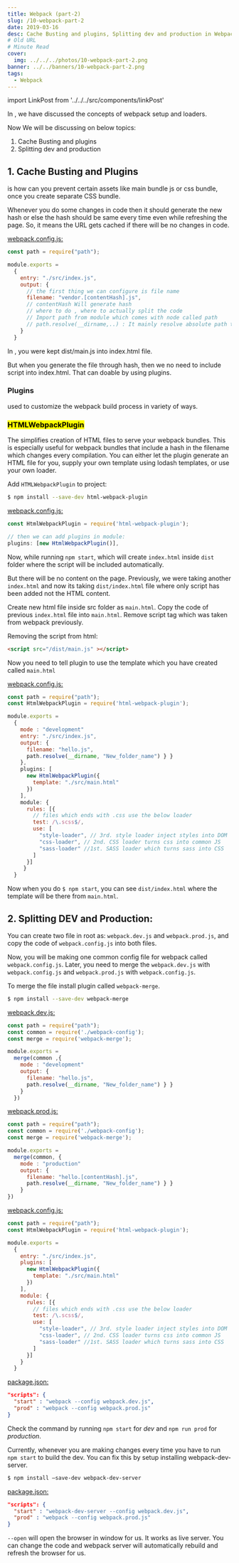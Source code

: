 ```yaml
---
title: Webpack (part-2)
slug: /10-webpack-part-2
date: 2019-03-16
desc: Cache Busting and plugins, Splitting dev and production in Webpack Part-2
# Old URL
# Minute Read
cover:
  img: ../../../photos/10-webpack-part-2.png
banner: ../../banners/10-webpack-part-2.png
tags:
  - Webpack
---
```


import LinkPost from '../../../src/components/linkPost'

<p><span class='first-letter'>I</span>n <LinkPost href='9-webpack-part-1' name='previous blog ⎗'/>, we have discussed the concepts of webpack setup and loaders.</p>

Now We will be discussing on below topics:

1. Cache Busting and plugins
2. Splitting dev and production

## 1. Cache Busting and Plugins

<p><LinkPost href='https://webpack.js.org/guides/caching/' name='Cache busting' /> is how can you prevent certain assets like main bundle js or css bundle, once you create separate CSS bundle.</p>

Whenever you do some changes in code then it should generate the new hash or else the hash should be same every time even while refreshing the page. So, it means the URL gets cached if there will be no changes in code.

<u>webpack.config.js:</u>

```js
const path = require("path");

module.exports = 
  { 
    entry: "./src/index.js",
    output: { 
      // the first thing we can configure is file name
      filename: "vendor.[contentHash].js",
      // contentHash Will generate hash
      // where to do , where to actually split the code 
      // Import path from module which comes with node called path 
      // path.resolve(__dirname,..) : It mainly resolve absolute path to the New_folder_name   directory. Wherever the current directory is. e.x. in my lappy: /Users/Projects/ Work/webpack-work // "dist" name of the folder where we want to code be going path: path.resolve(__dirname, "New_folder_name") } }
    }
  }
```

In <LinkPost href='9-webpack-part-1' name='webpack (part 1)' />, you were kept dist/main.js into index.html file.

But when you generate the file through hash, then we no need to include script into index.html. That can doable by using plugins.

### Plugins

<p><LinkPost href='https://webpack.js.org/plugins/' name='Plugins' /> used to customize the webpack build process in variety of ways.</p>

### <mark>HTMLWebpackPlugin</mark>

The <LinkPost href='https://github.com/jantimon/html-webpack-plugin' name='HtmlWebpackPlugin' /> simplifies creation of HTML files to serve your webpack bundles. This is especially useful for webpack bundles that include a hash in the filename which changes every compilation. You can either let the plugin generate an HTML file for you, supply your own template using lodash templates, or use your own loader.

Add `HTMLWebpackPlugin` to project:

```sh
$ npm install --save-dev html-webpack-plugin
```

<u>webpack.config.js:</u>

```js
const HtmlWebpackPlugin = require('html-webpack-plugin');

// then we can add plugins in module: 
plugins: [new HtmlWebpackPlugin()],
```

Now, while running `npm start`, which will create `index.html` inside `dist` folder where the script will be included automatically.

But there will be no content on the page. Previously, we were taking another `index.html` and now its taking `dist/index.html` file where only script has been added not the HTML content.

Create new html file inside src folder as `main.html`. Copy the code of previous `index.html` file into `main.html`. Remove script tag which was taken from webpack previously.

Removing the script from html:

```html
<script src="/dist/main.js" ></script>
```

Now you need to tell plugin to use the template which you have created called `main.html`

<u>webpack.config.js:</u>

```js
const path = require("path");
const HtmlWebpackPlugin = require('html-webpack-plugin');

module.exports = 
  { 
    mode : "development"
    entry: "./src/index.js",
    output: { 
      filename: "hello.js", 
      path.resolve(__dirname, "New_folder_name") } }
    },
    plugins: [
      new HtmlWebpackPlugin({ 
        template: "./src/main.html"
      })
    ],
    module: { 
      rules: [{ 
        // files which ends with .css use the below loader 
        test: /\.scss$/,
        use: [
          "style-loader", // 3rd. style loader inject styles into DOM
          "css-loader", // 2nd. CSS loader turns css into common JS
          "sass-loader" //1st. SASS loader which turns sass into CSS
        ]
      }]
     }
  }
```

Now when you do `$ npm start`, you can see `dist/index.html` where the template will be there from `main.html`.

## 2. Splitting DEV and Production:

You can create two file in root as: `webpack.dev.js` and `webpack.prod.js`, and copy the code of `webpack.config.js` into both files.

Now, you will be making one common config file for webpack called `webpack.config.js`. Later, you need to merge the `webpack.dev.js` with `webpack.config.js` and `webpack.prod.js` with `webpack.config.js`.

To merge the file install plugin called `webpack-merge`.

```sh
$ npm install --save-dev webpack-merge
```

<u>webpack.dev.js:</u>

```js
const path = require("path");
const common = require('./webpack-config');
const merge = require('webpack-merge');

module.exports = 
  merge(common ,{ 
    mode : "development"
    output: { 
      filename: "hello.js", 
      path.resolve(__dirname, "New_folder_name") } }
    }
  })
```

<u>webpack.prod.js:</u>

```js
const path = require("path");
const common = require('./webpack-config');
const merge = require('webpack-merge');

module.exports = 
  merge(common, { 
    mode : "production"
    output: { 
      filename: "hello.[contentHash].js", 
      path.resolve(__dirname, "New_folder_name") } }
    }
})
```

<u>webpack.config.js:</u>

```js
const path = require("path");
const HtmlWebpackPlugin = require('html-webpack-plugin');

module.exports = 
  { 
    entry: "./src/index.js",
    plugins: [
      new HtmlWebpackPlugin({ 
        template: "./src/main.html"
      })
    ],
    module: { 
      rules: [{ 
        // files which ends with .css use the below loader 
        test: /\.scss$/,
        use: [
          "style-loader", // 3rd. style loader inject styles into DOM
          "css-loader", // 2nd. CSS loader turns css into common JS
          "sass-loader" //1st. SASS loader which turns sass into CSS
        ]
      }]
    }
  }
  ```

<u>package.json:</u>

```json
"scripts": {
  "start" : "webpack --config webpack.dev.js",
  "prod" : "webpack --config webpack.prod.js"
}
```

Check the command by running `npm start` for *dev* and `npm run prod` for *production*.

Currently, whenever you are making changes every time you have to run `npm start` to build the dev. You can fix this by setup installing webpack-dev-server.

```sh
$ npm install —save-dev webpack-dev-server
```

<u>package.json:</u>

```json
"scripts": {
  "start" : "webpack-dev-server --config webpack.dev.js",
  "prod" : "webpack --config webpack.prod.js"
}
```

`--open` will open the browser in window for us. It works as live server. You can change the code and webpack server will automatically rebuild and refresh the browser for us.